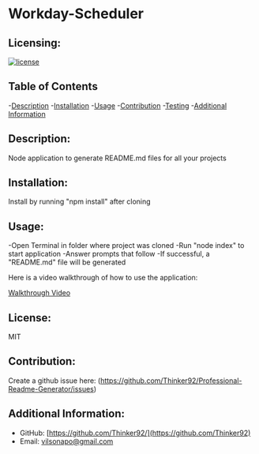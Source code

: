 # Workday-Scheduler

  ## Licensing:
  [![license](https://img.shields.io/badge/license-undefined-blue)](https://shields.io)

  ## Table of Contents
  -[Description](#description)
  -[Installation](#installation)
  -[Usage](#usage)
  -[Contribution](#contribution)
  -[Testing](#testing)
  -[Additional Information](#additional-info)

  ## Description:
  Node application to generate README.md files for all your projects

  ## Installation:
  Install by running "npm install" after cloning 

  ## Usage:
  -Open Terminal in folder where project was cloned
  -Run "node index" to start application
  -Answer prompts that follow
  -If successful, a "README.md" file will be generated
  
  Here is a video walkthrough of how to use the application:
  
  [Walkthrough Video](Readme%20Generator%20Demo.mp4)

  ## License:
  MIT

  ## Contribution:
  Create a github issue here:
  (https://github.com/Thinker92/Professional-Readme-Generator/issues)
  

  ## Additional Information:
  - GitHub: [https://github.com/Thinker92/](https://github.com/Thinker92)
  - Email: vilsonapo@gmail.com
